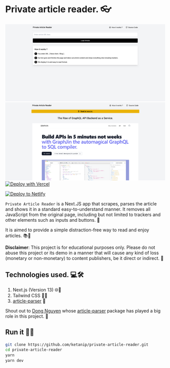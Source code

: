 # Private article reader. 👓

![Private Article Reader - Demo Article Page](/readme-assets/landing-page.png)
![Private Article Reader - Home Page](/readme-assets/article-image.png) [![Deploy with Vercel](https://vercel.com/button)](https://vercel.com/new/clone?repository-url=https%3A%2F%2Fgithub.com%2Fketanip%2Fprivate-article-reader)

[![Deploy to Netlify](https://www.netlify.com/img/deploy/button.svg)](https://app.netlify.com/start/deploy?repository=https%3A%2F%2Fgithub.com%2Fketanip%2Fprivate-article-readert)

`Private Article Reader` is a Next.JS app that scrapes, parses the article and shows it in a standard easy-to-understand manner. It removes all JavaScript from the original page, including but not limited to trackers and other elements such as inputs and buttons. 🚀

It is aimed to provide a simple distraction-free way to read and enjoy articles. 📚🍃

**Disclaimer**: This project is for educational purposes only. Please do not abuse this project or its demo in a manner that will cause any kind of loss (monetary or non-monetary) to content publishers, be it direct or indirect. 🛑

## Technologies used. 💻🛠️

1. Next.js (Version 13) 🌐🔧
2. Tailwind CSS 🎨✨
3. [article-parser](https://github.com/ndaidong/article-parser) 📜

Shout out to [Dong Nguyen](https://github.com/ndaidong) whose [article-parser](https://github.com/ndaidong/article-parser) package has played a big role in this project. 🙌

## Run it 🏃💨

```bash
git clone https://github.com/ketanip/private-article-reader.git
cd private-article-reader
yarn
yarn dev
